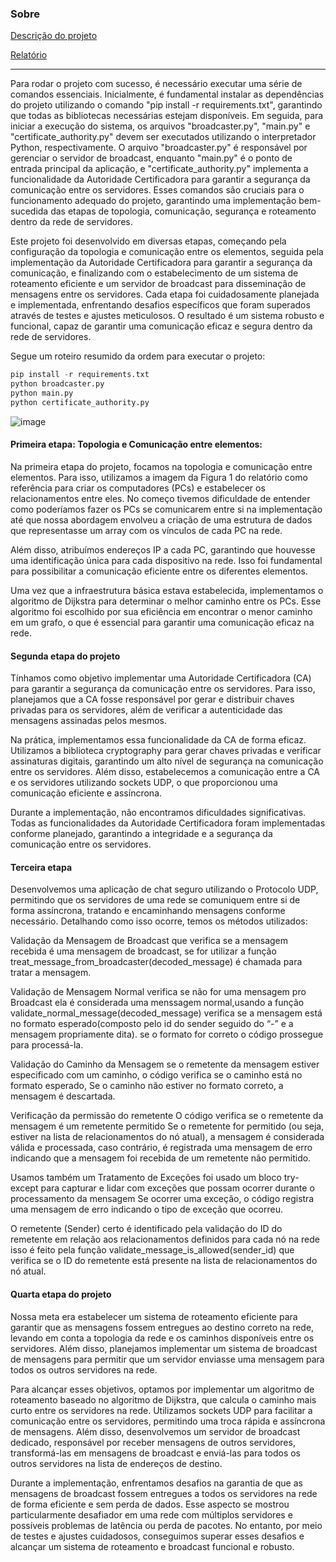 ### Sobre

[Descrição do projeto](https://docs.google.com/document/d/1iQzg-XgjGhXc0kS5K55MEYTc49dtKAfd2NUvQ6UgyBE/edit?usp=sharing)

[Relatório](https://docs.google.com/document/d/1GLGYV3qvB-EYZXF9Jmfv50l0UKK6qs_F7HAPR_Tu1KY/edit?usp=sharing)

<hr>

Para rodar o projeto com sucesso, é necessário executar uma série de comandos essenciais. Inicialmente, é fundamental instalar as dependências do projeto utilizando o comando "pip install -r requirements.txt", garantindo que todas as bibliotecas necessárias estejam disponíveis. Em seguida, para iniciar a execução do sistema, os arquivos "broadcaster.py", "main.py" e "certificate_authority.py" devem ser executados utilizando o interpretador Python, respectivamente. O arquivo "broadcaster.py" é responsável por gerenciar o servidor de broadcast, enquanto "main.py" é o ponto de entrada principal da aplicação, e "certificate_authority.py" implementa a funcionalidade da Autoridade Certificadora para garantir a segurança da comunicação entre os servidores. Esses comandos são cruciais para o funcionamento adequado do projeto, garantindo uma implementação bem-sucedida das etapas de topologia, comunicação, segurança e roteamento dentro da rede de servidores.

Este projeto foi desenvolvido em diversas etapas, começando pela configuração da topologia e comunicação entre os elementos, seguida pela implementação da Autoridade Certificadora para garantir a segurança da comunicação, e finalizando com o estabelecimento de um sistema de roteamento eficiente e um servidor de broadcast para disseminação de mensagens entre os servidores. Cada etapa foi cuidadosamente planejada e implementada, enfrentando desafios específicos que foram superados através de testes e ajustes meticulosos. O resultado é um sistema robusto e funcional, capaz de garantir uma comunicação eficaz e segura dentro da rede de servidores.

Segue um roteiro resumido da ordem para executar o projeto:

```python
pip install -r requirements.txt
python broadcaster.py
python main.py
python certificate_authority.py
```

![image](https://github.com/BrenoRev/Sockets/assets/84048306/0d58cbd9-703e-4c6b-a583-cd160c0676c7)

#### Primeira etapa: Topologia e Comunicação entre elementos:

Na primeira etapa do projeto, focamos na topologia e comunicação entre elementos. Para isso, utilizamos a imagem da Figura 1 do relatório como referência para criar os computadores (PCs) e estabelecer os relacionamentos entre eles. No começo tivemos dificuldade de entender como poderíamos fazer os PCs se comunicarem entre si na implementação até que  nossa abordagem envolveu a criação de uma estrutura de dados que representasse um array com os vínculos de cada PC na rede.

Além disso, atribuímos endereços IP a cada PC, garantindo que houvesse uma identificação única para cada dispositivo na rede. Isso foi fundamental para possibilitar a comunicação eficiente entre os diferentes elementos.

Uma vez que a infraestrutura básica estava estabelecida, implementamos o algoritmo de Dijkstra para determinar o melhor caminho entre os PCs. Esse algoritmo foi escolhido por sua eficiência em encontrar o menor caminho em um grafo, o que é essencial para garantir uma comunicação eficaz na rede.

#### Segunda etapa do projeto

Tínhamos como objetivo implementar uma Autoridade Certificadora (CA) para garantir a segurança da comunicação entre os servidores. Para isso, planejamos que a CA fosse responsável por gerar e distribuir chaves privadas para os servidores, além de verificar a autenticidade das mensagens assinadas pelos mesmos.

Na prática, implementamos essa funcionalidade da CA de forma eficaz. Utilizamos a biblioteca cryptography para gerar chaves privadas e verificar assinaturas digitais, garantindo um alto nível de segurança na comunicação entre os servidores. Além disso, estabelecemos a comunicação entre a CA e os servidores utilizando sockets UDP, o que proporcionou uma comunicação eficiente e assíncrona.

Durante a implementação, não encontramos dificuldades significativas. Todas as funcionalidades da Autoridade Certificadora foram implementadas conforme planejado, garantindo a integridade e a segurança da comunicação entre os servidores.

#### Terceira etapa

Desenvolvemos uma aplicação de chat seguro utilizando o Protocolo UDP, permitindo que os servidores de uma rede se comuniquem entre si de forma assíncrona, tratando e encaminhando mensagens conforme necessário. Detalhando como isso ocorre, temos os métodos utilizados: 

Validação da Mensagem de Broadcast que verifica se a mensagem recebida é uma mensagem de broadcast, se for utilizar a função treat_message_from_broadcaster(decoded_message) é chamada para tratar a mensagem.

Validação de Mensagem Normal verifica se não for uma mensagem pro Broadcast ela é considerada uma menssagem normal,usando a função validate_normal_message(decoded_message) verifica se a mensagem está no formato esperado(composto pelo id do sender seguido do “-” e a mensagem propriamente dita). se o formato for correto o código prossegue para processá-la. 

Validação do Caminho da Mensagem se o remetente da mensagem estiver especificado com um caminho, o código verifica se o caminho está no formato esperado, Se o caminho não estiver no formato correto, a mensagem é descartada.

Verificação da permissão do remetente O código verifica se o remetente da mensagem é um remetente permitido Se o remetente for permitido (ou seja, estiver na lista de relacionamentos do nó atual), a mensagem é considerada válida e processada, caso contrário, é registrada uma mensagem de erro indicando que a mensagem foi recebida de um remetente não permitido.

Usamos também um Tratamento de Exceções foi usado um bloco try-except para capturar e lidar com exceções que possam ocorrer durante o processamento da mensagem Se ocorrer uma exceção, o código registra uma mensagem de erro indicando o tipo de exceção que ocorreu. 

O remetente (Sender) certo é identificado pela validação do ID do remetente em relação aos relacionamentos definidos para cada nó na rede isso é feito pela função  validate_message_is_allowed(sender_id) que verifica se o ID do remetente está presente na lista de relacionamentos do nó atual.

#### Quarta etapa do projeto

Nossa meta era estabelecer um sistema de roteamento eficiente para garantir que as mensagens fossem entregues ao destino correto na rede, levando em conta a topologia da rede e os caminhos disponíveis entre os servidores. Além disso, planejamos implementar um sistema de broadcast de mensagens para permitir que um servidor enviasse uma mensagem para todos os outros servidores na rede.

Para alcançar esses objetivos, optamos por implementar um algoritmo de roteamento baseado no algoritmo de Dijkstra, que calcula o caminho mais curto entre os servidores na rede. Utilizamos sockets UDP para facilitar a comunicação entre os servidores, permitindo uma troca rápida e assíncrona de mensagens. Além disso, desenvolvemos um servidor de broadcast dedicado, responsável por receber mensagens de outros servidores, transformá-las em mensagens de broadcast e enviá-las para todos os outros servidores na lista de endereços de destino.

Durante a implementação, enfrentamos desafios na garantia de que as mensagens de broadcast fossem entregues a todos os servidores na rede de forma eficiente e sem perda de dados. Esse aspecto se mostrou particularmente desafiador em uma rede com múltiplos servidores e possíveis problemas de latência ou perda de pacotes. No entanto, por meio de testes e ajustes cuidadosos, conseguimos superar esses desafios e alcançar um sistema de roteamento e broadcast funcional e robusto.




